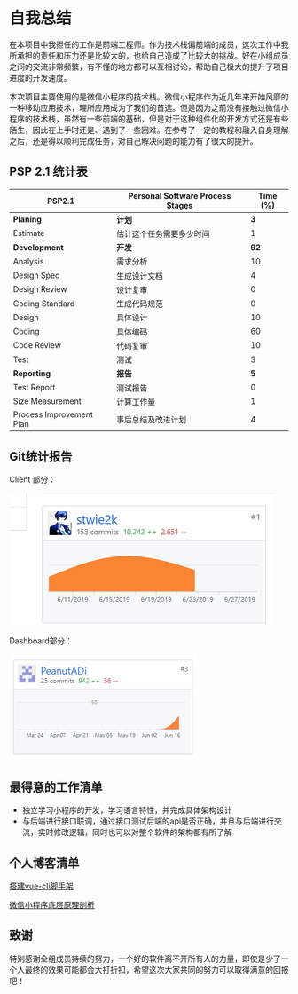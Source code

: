 # 自我总结

在本项目中我担任的工作是前端工程师。作为技术栈偏前端的成员，这次工作中我所承担的责任和压力还是比较大的，也给自己造成了比较大的挑战。好在小组成员之间的交流非常频繁，有不懂的地方都可以互相讨论，帮助自己极大的提升了项目进度的开发速度。

本次项目主要使用的是微信小程序的技术栈。微信小程序作为近几年来开始风靡的一种移动应用技术，理所应用成为了我们的首选。但是因为之前没有接触过微信小程序的技术栈，虽然有一些前端的基础，但是对于这种组件化的开发方式还是有些陌生，因此在上手时还是、遇到了一些困难。在参考了一定的教程和融入自身理解之后，还是得以顺利完成任务，对自己解决问题的能力有了很大的提升。

## PSP 2.1 统计表

| PSP2.1                   | Personal Software Process Stages | Time (%) |
| ------------------------ | -------------------------------- | -------- |
| __Planing__              | __计划__                         | __3__    |
| Estimate                 | 估计这个任务需要多少时间         | 1        |
| __Development__          | __开发__                         | __92__   |
| Analysis                 | 需求分析                         | 10       |
| Design Spec              | 生成设计文档                     | 4        |
| Design Review            | 设计复审                         | 0        |
| Coding Standard          | 生成代码规范                     | 0        |
| Design                   | 具体设计                         | 10       |
| Coding                   | 具体编码                         | 60       |
| Code Review              | 代码复审                         | 10       |
| Test                     | 测试                             | 3        |
| __Reporting__            | __报告__                         | __5__    |
| Test Report              | 测试报告                         | 0        |
| Size Measurement         | 计算工作量                       | 1        |
| Process Improvement Plan | 事后总结及改进计划               | 4        |

## Git统计报告

Client 部分：

![git报告](assets/git-record/16340275-1.png)

Dashboard部分：

![git报告](assets/zml/commit2.png)

## 最得意的工作清单

- 独立学习小程序的开发，学习语言特性，并完成具体架构设计
- 与后端进行接口联调，通过接口测试后端的api是否正确，并且与后端进行交流，实时修改逻辑，同时也可以对整个软件的架构都有所了解

## 个人博客清单
[搭建vue-cli脚手架](https://www.zybuluo.com/vensli/note/1371164)

[微信小程序底层原理剖析](https://www.zybuluo.com/vensli/note/1504524)


## 致谢

特别感谢全组成员持续的努力，一个好的软件离不开所有人的力量，即使是少了一个人最终的效果可能都会大打折扣，希望这次大家共同的努力可以取得满意的回报吧！
